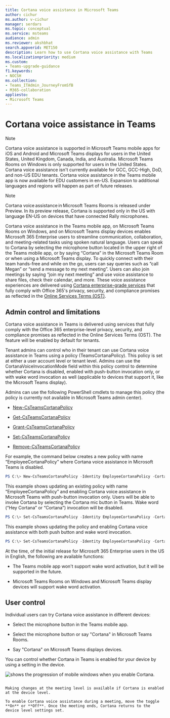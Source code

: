 ```yaml
---
title: Cortana voice assistance in Microsoft Teams
author: cichur
ms.author: v-cichur
manager: serdars
ms.topic: conceptual
ms.service: msteams
audience: admin
ms.reviewer: akshbhat
search.appverid: MET150
description: Learn how to use Cortana voice assistance with Teams
ms.localizationpriority: medium
ms.custom: 
- Teams-upgrade-guidance
f1.keywords:
- NOCSH
ms.collection: 
- Teams_ITAdmin_JourneyFromSfB
- M365-collaboration
appliesto:
- Microsoft Teams
---
```


# Cortana voice assistance in Teams

> [!Note]
> Cortana voice assistance is supported in Microsoft Teams mobile apps for iOS and Android and Microsoft Teams displays for users in the United States, United Kingdom, Canada, India, and Australia. Microsoft Teams Rooms on Windows is only supported for users in the United States. Cortana voice assistance isn't currently available for GCC, GCC-High, DoD, and non-US EDU tenants. Cortana voice assistance in the Teams mobile app is now available for EDU customers in en-US. Expansion to additional languages and regions will happen as part of future releases.

> [!Note]
> Cortana voice assistance in Microsoft Teams Rooms is released under Preview. In its preview release, Cortana is supported only in the US with language EN-US on devices that have connected Rally microphones.

Cortana voice assistance in the Teams mobile app, on Microsoft Teams Rooms on Windows, and on Microsoft Teams display devices enables Microsoft 365 Enterprise users to streamline communication, collaboration, and meeting-related tasks using spoken natural language. Users can speak to Cortana by selecting the microphone button located in the upper right of the Teams mobile app, or by saying &#8220;Cortana&#8221; in the Microsoft Teams Room or when using a Microsoft Teams display. To quickly connect with their team hands-free and while on the go, users can say queries such as &#8220;call Megan&#8221; or &#8220;send a message to my next meeting&#8221;. Users can also join meetings by saying &#8220;join my next meeting&#8221; and use voice assistance to share files, check their calendar, and more. These voice assistance experiences are delivered using [Cortana enterprise-grade services](/microsoft-365/admin/misc/cortana-integration?view=o365-worldwide) that fully comply with Office 365's privacy, security, and compliance promises as reflected in the [Online Services Terms (OST)](https://www.microsoft.com/licensing/product-licensing/products?rtc=1).

## Admin control and limitations

Cortana voice assistance in Teams is delivered using services that fully comply with the Office 365 enterprise-level privacy, security, and compliance promises as reflected in the Online Services Terms (OST). The feature will be enabled by default for tenants.

Tenant admins can control who in their tenant can use Cortana voice assistance in Teams using a policy (TeamsCortanaPolicy). This policy is set at either a user account level or tenant level. Admins can use the CortanaVoiceInvocationMode field within this policy control to determine whether Cortana is disabled, enabled with push-button invocation only, or with wake word invocation as well (applicable to devices that support it, like the Microsoft Teams display).

Admins can use the following PowerShell cmdlets to manage this policy (the policy is currently not available in Microsoft Teams admin center).

- [New-CsTeamsCortanaPolicy](/powershell/module/skype/New-CsTeamsCortanaPolicy)

- [Get-CsTeamsCortanaPolicy](/powershell/module/skype/Get-CsTeamsCortanaPolicy)

- [Grant-CsTeamsCortanaPolicy](/powershell/module/skype/Grant-CsTeamsCortanaPolicy)

- [Set-CsTeamsCortanaPolicy](/powershell/module/skype/Set-CsTeamsCortanaPolicy)

- [Remove-CsTeamsCortanaPolicy](/powershell/module/skype/Remove-CsTeamsCortanaPolicy)

For example, the command below creates a new policy with name &#8220;EmployeeCortanaPolicy&#8221; where Cortana voice assistance in Microsoft Teams is disabled.  

```PowerShell
PS C:\> New-CsTeamsCortanaPolicy -Identity EmployeeCortanaPolicy -CortanaVoiceInvocationMode Disabled
```

This example shows updating an existing policy with name &#8220;EmployeeCortanaPolicy&#8221; and enabling Cortana voice assistance in Microsoft Teams with push-button invocation only. Users will be able to invoke Cortana by selecting the Cortana mic button in Teams. Wake word (&#8220;Hey Cortana&#8221; or &#8220;Cortana&#8221;) invocation will be disabled.  

```PowerShell
PS C:\> Set-CsTeamsCortanaPolicy -Identity EmployeeCortanaPolicy -CortanaVoiceInvocationMode PushToTalkUserOverride
```

This example shows updating the policy and enabling Cortana voice assistance with both push button and wake word invocation.

```PowerShell
PS C:\> Set-CsTeamsCortanaPolicy -Identity EmployeeCortanaPolicy -CortanaVoiceInvocationMode WakeWordPushToTalkUserOverride
```

At the time, of the initial release for Microsoft 365 Enterprise users in the US in English, the following are available functions:

- The Teams mobile app won't support wake word activation, but it will be supported in the future.  

- Microsoft Teams Rooms on Windows and Microsoft Teams display devices will support wake word activation.

## User control

Individual users can try Cortana voice assistance in different devices:

- Select the microphone button in the Teams mobile app.

- Select the microphone button or say "Cortana" in Microsoft Teams Rooms.

- Say "Cortana" on Microsoft Teams displays devices.

You can control whether Cortana in Teams is enabled for your device by using a setting in the device.

![shows the progression of mobile windows when you enable Cortana.](media/cortana-mobile-sequence.png)

```

Making changes at the meeting level is available if Cortana is enabled at the device level.

To enable Cortana voice assistance during a meeting, move the toggle **On** or **Off**. Once the meeting ends, Cortana returns to the device level settings set.
